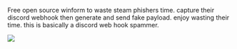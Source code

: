 Free open source winform to waste steam phishers time. capture their discord webhook then generate and send fake payload. enjoy wasting their time. this is basically a discord web hook spammer. 

![ ](https://i.imgur.com/O0aEnyU.png)
